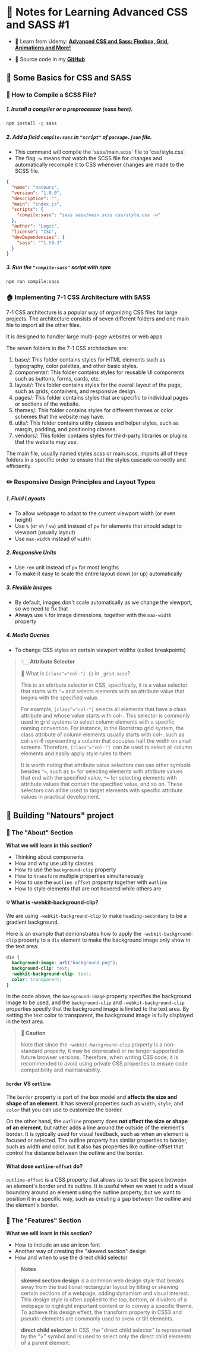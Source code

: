 # 📝 Notes for Learning Advanced CSS and SASS #1

- 🌻 Learn from Udemy: **[Advanced CSS and Sass: Flexbox, Grid, Animations and More!](https://www.udemy.com/course/advanced-css-and-sass/)**

- 🔗 Source code in my **[GitHub](https://github.com/TwilightLogic/learning-advancedCSS)**

## 🌠 Some Basics for CSS and SASS

### 🤔 How to Compile a SCSS File?

##### 1. Install a compiler or a preprocessor (sass here).

```sh
npm install -g sass
```

##### 2. Add a field `compile:sass` in `"script"` of `package.json` file.

- This command will compile the 'sass/main.scss' file to 'css/style.css'.
- The flag `-w` means that watch the SCSS file for changes and automatically recompile it to CSS whenever changes are made to the SCSS file.

```json
{
  "name": "natours",
  "version": "1.0.0",
  "description": "",
  "main": "index.js",
  "scripts": {
    "compile:sass": "sass sass/main.scss css/style.css -w"
  },
  "author": "Logic",
  "license": "ISC",
  "devDependencies": {
    "sass": "^1.59.3"
  }
}
```

##### 3. Run the `"compile:sass"` script with npm

```sh
npm run compile:sass
```

### 🏠 Implementing 7-1 CSS Architecture with SASS

7-1 CSS architecture is a popular way of organizing CSS files for large projects. The architecture consists of seven different folders and one main file to import all the other files.

It is designed to handler large multi-page websites or web apps

The seven folders in the 7-1 CSS architecture are:

1. base/: This folder contains styles for HTML elements such as typography, color palettes, and other basic styles.
2. components/: This folder contains styles for reusable UI components such as buttons, forms, cards, etc.
3. layout/: This folder contains styles for the overall layout of the page, such as grids, containers, and responsive design.
4. pages/: This folder contains styles that are specific to individual pages or sections of the website.
5. themes/: This folder contains styles for different themes or color schemes that the website may have.
6. utils/: This folder contains utility classes and helper styles, such as margin, padding, and positioning classes.
7. vendors/: This folder contains styles for third-party libraries or plugins that the website may use.

The main file, usually named styles.scss or main.scss, imports all of these folders in a specific order to ensure that the styles cascade correctly and efficiently.

### ✏️ Responsive Design Principles and Layout Types

##### 1. Fluid Layouts

- To allow webpage to adapt to the current viewport width (or even height)
- Use `%` (or `vh` / `vw`) unit instead of `px` for elements that should adapt to viewport (usually layout)
- Use `max-width` instead of `width`

##### 2. Responsive Units

- Use `rem` unit instead of `px` for most lengths
- To make it easy to scale the entire layout down (or up) automatically

##### 3. Flexible Images

- By default, images don't scale automatically as we change the viewport, so we need to fix that
- Always use `%` for image dimensions, together with the `max-width` property

##### 4. Media Queries

- To change CSS styles on certain viewport widths (called breakpoints)

> 👇🏻 **Attribute Selector**
>
> 👾 What is `[class^="col-"] {}` in `_grid.scss`?
>
> This is an attribute selector in CSS, specifically, it is a value selector that starts with `^=` and selects elements with an attribute value that begins with the specified value.
>
> For example, `[class^="col-"]` selects all elements that have a class attribute and whose value starts with col-. This selector is commonly used in grid systems to select column elements with a specific naming convention. For instance, in the Bootstrap grid system, the class attribute of column elements usually starts with col-, such as col-sm-6 representing a column that occupies half the width on small screens. Therefore, `[class^="col-"] `can be used to select all column elements and easily apply style rules to them.
>
> It is worth noting that attribute value selectors can use other symbols besides `^=`, such as `$=` for selecting elements with attribute values that end with the specified value, `*=` for selecting elements with attribute values that contain the specified value, and so on. These selectors can all be used to target elements with specific attribute values in practical development.

## 🌠 Building "Natours" project

### 🔨 The "About" Section

**What we will learn in this section?**

- Thinking about components
- How and why use utility classes
- How to use the `background-clip` property
- How to `transform` multiple properties simultaneously
- How to use the `outline-offset` property together with `outline`
- How to style elements that are not hovered while others are

#### 💡 What is **-webkit-background-clip**?

We are using `-webkit-background-clip` to make `heading-secondary` to be a gradient background.

Here is an example that demonstrates how to apply the `-webkit-background-clip` property to a `div` element to make the background image only show in the text area:

```css
div {
  background-image: url("background.png");
  background-clip: text;
  -webkit-background-clip: text;
  color: transparent;
}
```

In the code above, the `background-image` property specifies the background image to be used, and the `background-clip` and `-webkit-background-clip` properties specify that the background image is limited to the text area. By setting the text color to transparent, the background image is fully displayed in the text area.

> **🚨 Caution**
>
> Note that since the `-webkit-background-clip` property is a non-standard property, it may be deprecated or no longer supported in future browser versions. Therefore, when writing CSS code, it is recommended to avoid using private CSS properties to ensure code compatibility and maintainability.

#### `border` VS `outline`

The `border` property is part of the box model and **affects the size and shape of an element**. It has several properties such as `width`, `style`, and `color` that you can use to customize the border.

On the other hand, the `outline` property does **not affect the size or shape of an element**, but rather adds a line around the outside of the element's border. It is typically used for visual feedback, such as when an element is focused or selected. The outline property has similar properties to border, such as width and color, but it also has properties like outline-offset that control the distance between the outline and the border.

#### What dose `outline-offset` do?

`outline-offset` is a CSS property that allows us to set the space between an element's border and its outline. It is useful when we want to add a visual boundary around an element using the outline property, but we want to position it in a specific way, such as creating a gap between the outline and the element's border.

### 🔨 The "Features" Section

**What we will learn in this section?**

- How to include an use an icon font
- Another way of creating the "skewed section" design
- How and when to use the direct child selector

> **Notes**
>
> **skewed section design** is a common web design style that breaks away from the traditional rectangular layout by tilting or skewing certain sections of a webpage, adding dynamism and visual interest. This design style is often applied to the top, bottom, or dividers of a webpage to highlight important content or to convey a specific theme. To achieve this design effect, the transform property in CSS3 and pseudo-elements are commonly used to skew or tilt elements.
>
> **direct child selector**
> In CSS, the "direct child selector" is represented by the ">" symbol and is used to select only the direct child elements of a parent element.
